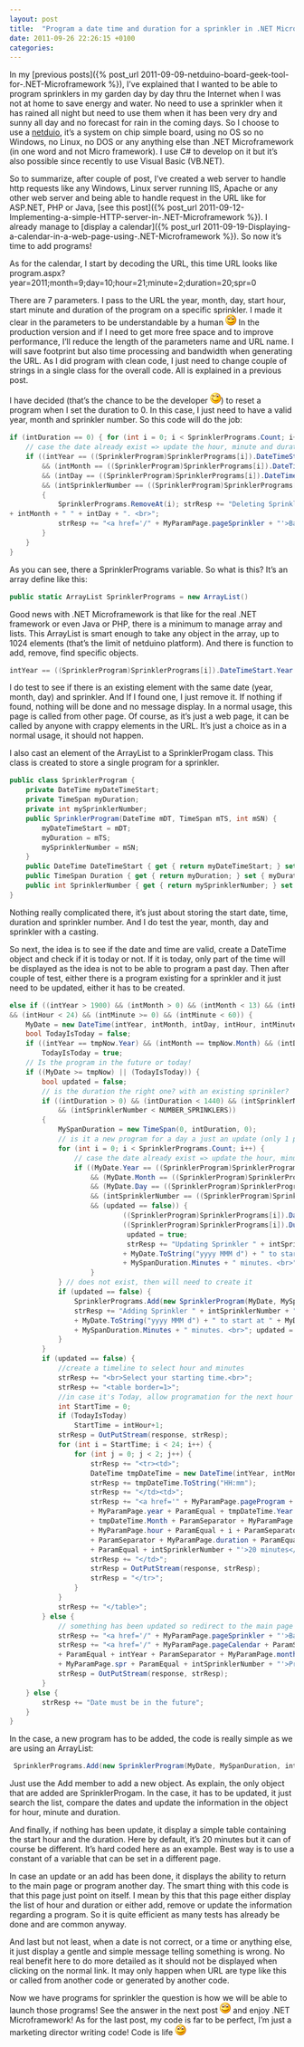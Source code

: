 ```yaml
---
layout: post
title:  "Program a date time and duration for a sprinkler in .NET Microframework and netduino"
date: 2011-09-26 22:26:15 +0100
categories: 
---
```

In my [previous posts]({% post_url 2011-09-09-netduino-board-geek-tool-for-.NET-Microframework %}), I’ve explained that I wanted to be able to program sprinklers in my garden day by day thru the Internet when I was not at home to save energy and water. No need to use a sprinkler when it has rained all night but need to use them when it has been very dry and sunny all day and no forecast for rain in the coming days. So I choose to use a [netduio](http://www.netduino.com/netduinoplus/specs.htm), it’s a system on chip simple board, using no OS so no Windows, no Linux, no DOS or any anything else than .NET Microframework (in one word and not Micro framework). I use C# to develop on it but it’s also possible since recently to use Visual Basic (VB.NET). 

 So to summarize, after couple of post, I’ve created a web server to handle http requests like any Windows, Linux server running IIS, Apache or any other web server and being able to handle request in the URL like for ASP.NET, PHP or Java, [see this post]({% post_url 2011-09-12-Implementing-a-simple-HTTP-server-in-.NET-Microframework %}). I already manage to [display a calendar]({% post_url 2011-09-19-Displaying-a-calendar-in-a-web-page-using-.NET-Microframework %}). So now it’s time to add programs!

 As for the calendar, I start by decoding the URL, this time URL looks like program.aspx?year=2011;month=9;day=10;hour=21;minute=2;duration=20;spr=0

 There are 7 parameters. I pass to the URL the year, month, day, start hour, start minute and duration of the program on a specific sprinkler. I made it clear in the parameters to be understandable by a human ![Sourire](/assets/4401.wlEmoticon-smile_2.png) In the production version and if I need to get more free space and to improve performance, I’ll reduce the length of the parameters name and URL name. I will save footprint but also time processing and bandwidth when generating the URL. As I did program with clean code, I just need to change couple of strings in a single class for the overall code. All is explained in a previous post.

 I have decided (that’s the chance to be the developer ![Clignement d&#39;œil](/assets/0728.wlEmoticon-winkingsmile_2.png)) to reset a program when I set the duration to 0. In this case, I just need to have a valid year, month and sprinkler number. So this code will do the job:

 
```csharp
if (intDuration == 0) { for (int i = 0; i < SprinklerPrograms.Count; i++) { 
    // case the date already exist => update the hour, minute and duration for the given Sprinkler 
    if ((intYear == ((SprinklerProgram)SprinklerPrograms[i]).DateTimeStart.Year) 
        && (intMonth == ((SprinklerProgram)SprinklerPrograms[i]).DateTimeStart.Month) 
        && (intDay == ((SprinklerProgram)SprinklerPrograms[i]).DateTimeStart.Day) 
        && (intSprinklerNumber == ((SprinklerProgram)SprinklerPrograms[i]).SprinklerNumber)) 
        { 
            SprinklerPrograms.RemoveAt(i); strResp += "Deleting Sprinkler " + intSprinklerNumber + " for " + intYear + " "   
+ intMonth + " " + intDay + ". <br>"; 
            strResp += "<a href='/" + MyParamPage.pageSprinkler + "'>Back to main page</a>"; strResp = OutPutStream(response, strResp); 
        } 
    } 
}
```

 As you can see, there a SprinklerPrograms variable. So what is this? It’s an array define like this: 

```csharp
public static ArrayList SprinklerPrograms = new ArrayList()
```

 Good news with .NET Microframework is that like for the real .NET framework or even Java or PHP, there is a minimum to manage array and lists. This ArrayList is smart enough to take any object in the array, up to 1024 elements (that’s the limit of netduino platform). And there is function to add, remove, find specific objects. 
 
```csharp
intYear == ((SprinklerProgram)SprinklerPrograms[i]).DateTimeStart.Year
```
 I do test to see if there is an existing element with the same date (year, month, day) and sprinkler. And If I found one, I just remove it. If nothing if found, nothing will be done and no message display. In a normal usage, this page is called from other page. Of course, as it’s just a web page, it can be called by anyone with crappy elements in the URL. It’s just a choice as in a normal usage, it should not happen.

 I also cast an element of the ArrayList to a SprinklerProgam class. This class is created to store a single program for a sprinkler.

```csharp
public class SprinklerProgram { 
    private DateTime myDateTimeStart; 
    private TimeSpan myDuration; 
    private int mySprinklerNumber; 
    public SprinklerProgram(DateTime mDT, TimeSpan mTS, int mSN) { 
        myDateTimeStart = mDT; 
        myDuration = mTS; 
        mySprinklerNumber = mSN; 
    } 
    public DateTime DateTimeStart { get { return myDateTimeStart; } set { myDateTimeStart = value; } } 
    public TimeSpan Duration { get { return myDuration; } set { myDuration = value; } } 
    public int SprinklerNumber { get { return mySprinklerNumber; } set { mySprinklerNumber = value; } } 
}
```

 Nothing really complicated there, it’s just about storing the start date, time, duration and sprinkler number. And I do test the year, month, day and sprinkler with a casting.

 So next, the idea is to see if the date and time are valid, create a DateTime object and check if it is today or not. If it is today, only part of the time will be displayed as the idea is not to be able to program a past day. Then after couple of test, either there is a program existing for a sprinkler and it just need to be updated, either it has to be created. 
 
```csharp
else if ((intYear > 1900) && (intMonth > 0) && (intMonth < 13) && (intHour >= 0)   
&& (intHour < 24) && (intMinute >= 0) && (intMinute < 60)) { 
    MyDate = new DateTime(intYear, intMonth, intDay, intHour, intMinute, 0); 
    bool TodayIsToday = false; 
    if ((intYear == tmpNow.Year) && (intMonth == tmpNow.Month) && (intDay == tmpNow.Day)) 
        TodayIsToday = true; 
    // Is the program in the future or today! 
    if ((MyDate >= tmpNow) || (TodayIsToday)) { 
        bool updated = false; 
        // is the duration the right one? with an existing sprinkler? 
        if ((intDuration > 0) && (intDuration < 1440) && (intSprinklerNumber >= 0)   
            && (intSprinklerNumber < NUMBER_SPRINKLERS)) 
        { 
            MySpanDuration = new TimeSpan(0, intDuration, 0); 
            // is it a new program for a day a just an update (only 1 program per day available) 
            for (int i = 0; i < SprinklerPrograms.Count; i++) { 
                // case the date already exist => update the hour, minute and duration for the given Sprinkler 
                if ((MyDate.Year == ((SprinklerProgram)SprinklerPrograms[i]).DateTimeStart.Year) 
                    && (MyDate.Month == ((SprinklerProgram)SprinklerPrograms[i]).DateTimeStart.Month) 
                    && (MyDate.Day == ((SprinklerProgram)SprinklerPrograms[i]).DateTimeStart.Day) 
                    && (intSprinklerNumber == ((SprinklerProgram)SprinklerPrograms[i]).SprinklerNumber) 
                    && (updated == false)) { 
                            ((SprinklerProgram)SprinklerPrograms[i]).DateTimeStart = MyDate; 
                            ((SprinklerProgram)SprinklerPrograms[i]).Duration = MySpanDuration;
                             updated = true; 
                             strResp += "Updating Sprinkler " + intSprinklerNumber + " for "   
                            + MyDate.ToString("yyyy MMM d") + " to start at " + MyDate.ToString("HH:mm") + " and duration of "   
                            + MySpanDuration.Minutes + " minutes. <br>"; strResp = OutPutStream(response, strResp); 
                    } 
            } // does not exist, then will need to create it 
            if (updated == false) { 
                SprinklerPrograms.Add(new SprinklerProgram(MyDate, MySpanDuration, intSprinklerNumber)); 
                strResp += "Adding Sprinkler " + intSprinklerNumber + " for "   
                + MyDate.ToString("yyyy MMM d") + " to start at " + MyDate.ToString("HH:mm") + " and duration of "   
                + MySpanDuration.Minutes + " minutes. <br>"; updated = true; strResp = OutPutStream(response, strResp); 
            } 
        } 
        if (updated == false) { 
            //create a timeline to select hour and minutes 
            strResp += "<br>Select your starting time.<br>"; 
            strResp += "<table border=1>"; 
            //in case it's Today, allow programation for the next hour 
            int StartTime = 0; 
            if (TodayIsToday) 
                StartTime = intHour+1; 
            strResp = OutPutStream(response, strResp); 
            for (int i = StartTime; i < 24; i++) { 
                for (int j = 0; j < 2; j++) { 
                    strResp += "<tr><td>"; 
                    DateTime tmpDateTime = new DateTime(intYear, intMonth, intDay, i, j * 30, 0); 
                    strResp += tmpDateTime.ToString("HH:mm"); 
                    strResp += "</td><td>"; 
                    strResp += "<a href='" + MyParamPage.pageProgram + ParamStart   
                    + MyParamPage.year + ParamEqual + tmpDateTime.Year + ParamSeparator + MyParamPage.month + ParamEqual   
                    + tmpDateTime.Month + ParamSeparator + MyParamPage.day + ParamEqual + tmpDateTime.Day + ParamSeparator   
                    + MyParamPage.hour + ParamEqual + i + ParamSeparator + MyParamPage.minute + ParamEqual + j * 15   
                    + ParamSeparator + MyParamPage.duration + ParamEqual + "20" + ParamSeparator + MyParamPage.spr   
                    + ParamEqual + intSprinklerNumber + "'>20 minutes</a>"; 
                    strResp += "</td>"; 
                    strResp = OutPutStream(response, strResp); 
                    strResp = "</tr>"; 
                } 
            } 
            strResp += "</table>"; 
        } else { 
            // something has been updated so redirect to the main page 
            strResp += "<a href='/" + MyParamPage.pageSprinkler + "'>Back to main page<a><br>"; 
            strResp += "<a href='/" + MyParamPage.pageCalendar + ParamStart + MyParamPage.year   
            + ParamEqual + intYear + ParamSeparator + MyParamPage.month + ParamEqual + intMonth + ParamSeparator   
            + MyParamPage.spr + ParamEqual + intSprinklerNumber + "'>Proram this month</a>"; 
            strResp = OutPutStream(response, strResp); 
        } 
    } else { 
        strResp += "Date must be in the future"; 
    } 
} 
```
 In the case, a new program has to be added, the code is really simple as we are using an ArrayList:

```csharp
 SprinklerPrograms.Add(new SprinklerProgram(MyDate, MySpanDuration, intSprinklerNumber));
```

 Just use the Add member to add a new object. As explain, the only object that are added are SprinklerProgam. In the case, it has to be updated, it just search the list, compare the dates and update the information in the object for hour, minute and duration.

 And finally, if nothing has been update, it display a simple table containing the start hour and the duration. Here by default, it’s 20 minutes but it can of course be different. It’s hard coded here as an example. Best way is to use a constant of a variable that can be set in a different page.

 In case an update or an add has been done, it displays the ability to return to the main page or program another day. The smart thing with this code is that this page just point on itself. I mean by this that this page either display the list of hour and duration or either add, remove or update the information regarding a program. So it is quite efficient as many tests has already be done and are common anyway. 

 And last but not least, when a date is not correct, or a time or anything else, it just display a gentle and simple message telling something is wrong. No real benefit here to do more detailed as it should not be displayed when clicking on the normal link. It may only happen when URL are type like this or called from another code or generated by another code.

 Now we have programs for sprinkler the question is how we will be able to launch those programs! See the answer in the next post ![Sourire](/assets/4401.wlEmoticon-smile_2.png) and enjoy .NET Microframework! As for the last post, my code is far to be perfect, I’m just a marketing director writing code! Code is life ![Sourire](/assets/4401.wlEmoticon-smile_2.png)

